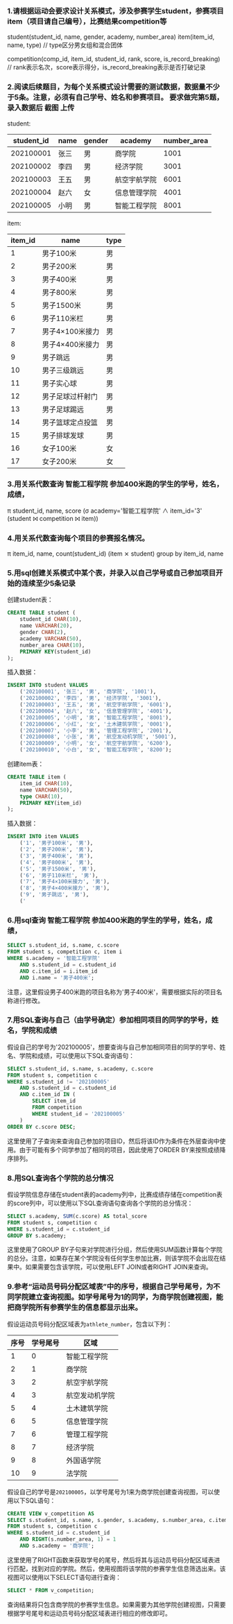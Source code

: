 ### 1.请根据运动会要求设计关系模式，涉及参赛学生student，参赛项目item（项目请自己编号），比赛结果competition等

student(student_id, name, gender, academy, number_area) item(item_id, name, type) // type区分男女组和混合团体

competition(comp_id, item_id, student_id, rank, score, is_record_breaking) // rank表示名次，score表示得分，is_record_breaking表示是否打破记录

### 2.阅读后续题目，为每个关系模式设计需要的测试数据，数据量不少于5条。注意，必须有自己学号、姓名和参赛项目。 要求做完第5题，录入数据后 截图 上传

student:

| student_id | name | gender | academy      | number_area |
| ---------- | ---- | ------ | ------------ | ----------- |
| 202100001  | 张三 | 男     | 商学院       | 1001        |
| 202100002  | 李四 | 男     | 经济学院     | 3001        |
| 202100003  | 王五 | 男     | 航空宇航学院 | 6001        |
| 202100004  | 赵六 | 女     | 信息管理学院 | 4001        |
| 202100005  | 小明 | 男     | 智能工程学院 | 8001        |

item:

| item_id | name             | type |
| ------- | ---------------- | ---- |
| 1       | 男子100米        | 男   |
| 2       | 男子200米        | 男   |
| 3       | 男子400米        | 男   |
| 4       | 男子800米        | 男   |
| 5       | 男子1500米       | 男   |
| 6       | 男子110米栏      | 男   |
| 7       | 男子4×100米接力  | 男   |
| 8       | 男子4×400米接力  | 男   |
| 9       | 男子跳远         | 男   |
| 10      | 男子三级跳远     | 男   |
| 11      | 男子实心球       | 男   |
| 12      | 男子足球过杆射门 | 男   |
| 13      | 男子足球踢远     | 男   |
| 14      | 男子篮球定点投篮 | 男   |
| 15      | 男子排球发球     | 男   |
| 16      | 女子100米        | 女   |
| 17      | 女子200米        | 女   |

### 3.用关系代数查询 智能工程学院 参加400米跑的学生的学号，姓名，成绩，

π student_id, name, score (σ academy='智能工程学院' ∧ item_id='3' (student ⨝ competition ⨝ item))

### 4.用关系代数查询每个项目的参赛报名情况。

π item_id, name, count(student_id) (item ⨯ student) group by item_id, name

### 5.用sql创建关系模式中某个表，并录入以自己学号或自己参加项目开始的连续至少5条记录

创建student表：

```sql
CREATE TABLE student (
    student_id CHAR(10),
    name VARCHAR(20),
    gender CHAR(2),
    academy VARCHAR(50),
    number_area CHAR(10),
    PRIMARY KEY(student_id)
);
```

插入数据：

```sql
INSERT INTO student VALUES 
    ('202100001', '张三', '男', '商学院', '1001'),
    ('202100002', '李四', '男', '经济学院', '3001'),
    ('202100003', '王五', '男', '航空宇航学院', '6001'),
    ('202100004', '赵六', '女', '信息管理学院', '4001'),
    ('202100005', '小明', '男', '智能工程学院', '8001'),
    ('202100006', '小红', '女', '土木建筑学院', '0001'),
    ('202100007', '小李', '男', '管理工程学院', '2001'),
    ('202100008', '小张', '男', '航空发动机学院', '5001'),
    ('202100009', '小明', '女', '航空宇航学院', '6200'),
    ('202100010', '小白', '女', '智能工程学院', '8200');
```

创建item表：

```sql
CREATE TABLE item (
    item_id CHAR(10),
    name VARCHAR(50),
    type CHAR(10),
    PRIMARY KEY(item_id)
);
```

插入数据：

```sql
INSERT INTO item VALUES 
    ('1', '男子100米', '男'),
    ('2', '男子200米', '男'),
    ('3', '男子400米', '男'),
    ('4', '男子800米', '男'),
    ('5', '男子1500米', '男'),
    ('6', '男子110米栏', '男'),
    ('7', '男子4×100米接力', '男'),
    ('8', '男子4×400米接力', '男'),
    ('9', '男子跳远', '男'),
    ('
```

### 6.用sql查询 智能工程学院 参加400米跑的学生的学号，姓名，成绩，

```sql
SELECT s.student_id, s.name, c.score
FROM student s, competition c, item i
WHERE s.academy = '智能工程学院' 
    AND s.student_id = c.student_id
    AND c.item_id = i.item_id
    AND i.name = '男子400米';
```

注意，这里假设男子400米跑的项目名称为'男子400米'，需要根据实际的项目名称进行修改。

### 7.用SQL查询与自己（由学号确定）参加相同项目的同学的学号，姓名，学院和成绩

假设自己的学号为'202100005'，想要查询与自己参加相同项目的同学的学号、姓名、学院和成绩，可以使用以下SQL查询语句：

```sql
SELECT s.student_id, s.name, s.academy, c.score
FROM student s, competition c
WHERE s.student_id != '202100005'
    AND s.student_id = c.student_id
    AND c.item_id IN (
        SELECT item_id
        FROM competition
        WHERE student_id = '202100005'
    )
ORDER BY c.score DESC;
```

这里使用了子查询来查询自己参加的项目ID，然后将该ID作为条件在外层查询中使用。由于可能有多个同学参加了相同的项目，因此使用了ORDER BY来按照成绩降序排列。

### 8.用SQL查询各个学院的总分情况

假设学院信息存储在student表的academy列中，比赛成绩存储在competition表的score列中，可以使用以下SQL查询语句查询各个学院的总分情况：

```sql
SELECT s.academy, SUM(c.score) AS total_score
FROM student s, competition c
WHERE s.student_id = c.student_id
GROUP BY s.academy;
```

这里使用了GROUP BY子句来对学院进行分组，然后使用SUM函数计算每个学院的总分。注意，如果存在某个学院没有任何学生参加比赛，则该学院不会出现在结果中。如果需要包含该学院，可以使用LEFT JOIN或者RIGHT JOIN来查询。

### 9.参考“运动员号码分配区域表”中的序号，根据自己学号尾号，为不同学院建立查询视图。如学号尾号为1的同学，为商学院创建视图，能把商学院所有参赛学生的信息都显示出来。

假设运动员号码分配区域表为`athlete_number`，包含以下列：

| 序号 | 学号尾号 | 区域           |
| ---- | -------- | -------------- |
| 1    | 0        | 智能工程学院   |
| 2    | 1        | 商学院         |
| 3    | 2        | 航空宇航学院   |
| 4    | 3        | 航空发动机学院 |
| 5    | 4        | 土木建筑学院   |
| 6    | 5        | 信息管理学院   |
| 7    | 6        | 管理工程学院   |
| 8    | 7        | 经济学院       |
| 9    | 8        | 外国语学院     |
| 10   | 9        | 法学院         |

假设自己的学号是`202100005`，以学号尾号为1来为商学院创建查询视图，可以使用以下SQL语句：

```sql
CREATE VIEW v_competition AS
SELECT s.student_id, s.name, s.gender, s.academy, s.number_area, c.item_id, c.score
FROM student s, competition c
WHERE s.student_id = c.student_id
    AND RIGHT(s.number_area, 1) = 1
    AND s.academy = '商学院';
```

这里使用了RIGHT函数来获取学号的尾号，然后将其与运动员号码分配区域表进行匹配，找到对应的学院。然后，使用视图将该学院的参赛学生信息筛选出来。该视图可以使用以下SELECT语句进行查询：

```sql
SELECT * FROM v_competition;
```

查询结果将只包含商学院的参赛学生信息。如果需要为其他学院创建视图，只需要根据学号尾号和运动员号码分配区域表进行相应的修改即可。

